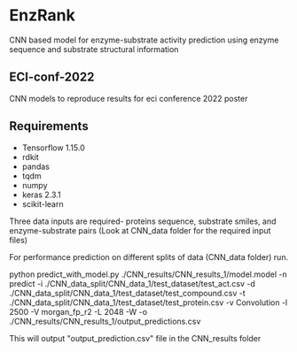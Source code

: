 # EnzRank

CNN based model for enzyme-substrate activity prediction using enzyme sequence and substrate structural information

## ECI-conf-2022
CNN models to reproduce results for eci conference 2022 poster

## Requirements
- Tensorflow 1.15.0
- rdkit
- pandas
- tqdm
- numpy 
- keras 2.3.1
- scikit-learn

Three data inputs are required- proteins sequence, substrate smiles, and enzyme-substrate pairs (Look at CNN_data folder for the required input files)

For performance prediction on different splits of data (CNN_data folder) run. 

python predict_with_model.py ./CNN_results/CNN_results_1/model.model -n predict -i ./CNN_data_split/CNN_data_1/test_dataset/test_act.csv -d ./CNN_data_split/CNN_data_1/test_dataset/test_compound.csv -t ./CNN_data_split/CNN_data_1/test_dataset/test_protein.csv -v Convolution -l 2500 -V morgan_fp_r2 -L 2048 -W -o ./CNN_results/CNN_results_1/output_predictions.csv

This will output "output_prediction.csv" file in the CNN_results folder



